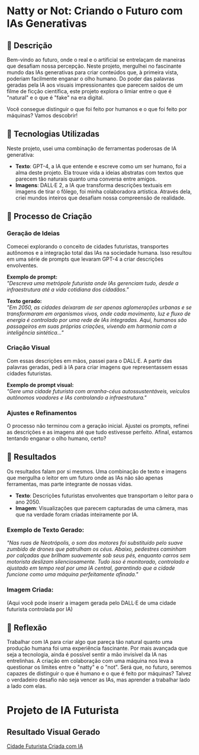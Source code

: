 # Natty or Not: Criando o Futuro com IAs Generativas

## 📒 Descrição
Bem-vindo ao futuro, onde o real e o artificial se entrelaçam de maneiras que desafiam nossa percepção. Neste projeto, mergulhei no fascinante mundo das IAs generativas para criar conteúdos que, à primeira vista, poderiam facilmente enganar o olho humano. Do poder das palavras geradas pela IA aos visuais impressionantes que parecem saídos de um filme de ficção científica, este projeto explora o limiar entre o que é "natural" e o que é "fake" na era digital.

Você consegue distinguir o que foi feito por humanos e o que foi feito por máquinas? Vamos descobrir!

## 🤖 Tecnologias Utilizadas
Neste projeto, usei uma combinação de ferramentas poderosas de IA generativa:

- **Texto**: GPT-4, a IA que entende e escreve como um ser humano, foi a alma deste projeto. Ela trouxe vida a ideias abstratas com textos que parecem tão naturais quanto uma conversa entre amigos.
- **Imagens**: DALL·E 2, a IA que transforma descrições textuais em imagens de tirar o fôlego, foi minha colaboradora artística. Através dela, criei mundos inteiros que desafiam nossa compreensão de realidade.

## 🧐 Processo de Criação
### Geração de Ideias
Comecei explorando o conceito de cidades futuristas, transportes autônomos e a integração total das IAs na sociedade humana. Isso resultou em uma série de prompts que levaram GPT-4 a criar descrições envolventes.

**Exemplo de prompt:**  
*"Descreva uma metrópole futurista onde IAs gerenciam tudo, desde a infraestrutura até a vida cotidiana dos cidadãos."*

**Texto gerado:**  
*"Em 2050, as cidades deixaram de ser apenas aglomerações urbanas e se transformaram em organismos vivos, onde cada movimento, luz e fluxo de energia é controlado por uma rede de IAs integradas. Aqui, humanos são passageiros em suas próprias criações, vivendo em harmonia com a inteligência sintética..."*

### Criação Visual
Com essas descrições em mãos, passei para o DALL·E. A partir das palavras geradas, pedi à IA para criar imagens que representassem essas cidades futuristas.

**Exemplo de prompt visual:**  
*"Gere uma cidade futurista com arranha-céus autossustentáveis, veículos autônomos voadores e IAs controlando a infraestrutura."*

### Ajustes e Refinamentos
O processo não terminou com a geração inicial. Ajustei os prompts, refinei as descrições e as imagens até que tudo estivesse perfeito. Afinal, estamos tentando enganar o olho humano, certo?

## 🚀 Resultados
Os resultados falam por si mesmos. Uma combinação de texto e imagens que mergulha o leitor em um futuro onde as IAs não são apenas ferramentas, mas parte integrante de nossas vidas.

- **Texto**: Descrições futuristas envolventes que transportam o leitor para o ano 2050.
- **Imagem**: Visualizações que parecem capturadas de uma câmera, mas que na verdade foram criadas inteiramente por IA.

### Exemplo de Texto Gerado:
*"Nas ruas de Neotrópolis, o som dos motores foi substituído pelo suave zumbido de drones que patrulham os céus. Abaixo, pedestres caminham por calçadas que brilham suavemente sob seus pés, enquanto carros sem motorista deslizam silenciosamente. Tudo isso é monitorado, controlado e ajustado em tempo real por uma IA central, garantindo que a cidade funcione como uma máquina perfeitamente afinada."*

### Imagem Criada:
(Aqui você pode inserir a imagem gerada pelo DALL·E de uma cidade futurista controlada por IA)

## 💭 Reflexão
Trabalhar com IA para criar algo que pareça tão natural quanto uma produção humana foi uma experiência fascinante. Por mais avançada que seja a tecnologia, ainda é possível sentir a mão invisível da IA nas entrelinhas. A criação em colaboração com uma máquina nos leva a questionar os limites entre o "natty" e o "not". Será que, no futuro, seremos capazes de distinguir o que é humano e o que é feito por máquinas? Talvez o verdadeiro desafio não seja vencer as IAs, mas aprender a trabalhar lado a lado com elas.

# Projeto de IA Futurista

## Resultado Visual Gerado

[Cidade Futurista Criada com IA](https://gamma.app/docs/Neotropolis-A-Cidade-do-Futuro-g3lkz11793poa0w)
